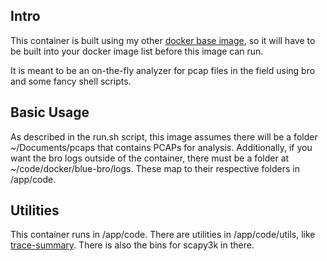 ## Intro

This container is built using my other [docker base image](https://github.com/packetpunter/bro-centos), so it will have to be built into your docker image list before this image can run.

It is meant to be an on-the-fly analyzer for pcap files in the field using bro and some fancy shell scripts.

## Basic Usage

As described in the run.sh script, this image assumes there will be a folder ~/Documents/pcaps that contains PCAPs for analysis. Additionally, if you want the bro logs outside of the container, there must be a folder at ~/code/docker/blue-bro/logs. These map to their respective folders in /app/code.

## Utilities

This container runs in /app/code. There are utilities in /app/code/utils, like [trace-summary](https://www.bro.org/sphinx/components/trace-summary/README.html). There is also the bins for scapy3k in there.



